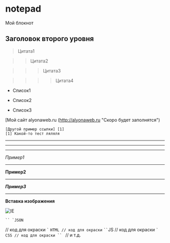 # notepad
Мой блокнот  

## Заголовок второго уровня  

> Цитата1  

>> Цитата2  

>>> Цитата3  

>>>> Цитата4  


+ Список1  

+ Список2
+ Список3

[Мой сайт alyonaweb.ru (http://alyonaweb.ru "Скоро будет заполнятся")  
  
    
    [Другой пример ссылки] [1]
    [1] Какой-то тест ляляля  
      
[http://itlana.ru]: http://itlana.ru      
  
  *****
  *****  
  *****  
  *Пример1*
  *****
  **Пример2**
  *****
  ***Пример3***
  *****
  **Вставка изображения**  
  
  ![IE](http://spb.zexler.ru/sites/default/files/styles/165x165/public/content/product/front/nastroika-yandeks-direkt.png?itok=fXmmTFtP)  
    
    `` `JSON
   // код для окраски
`` `
`` `` HTML
   // код для окраски
`` `
`` `JS
   // код для окраски
`` `
`` `CSS
   // код для окраски
`` `
// и т.д.
  
